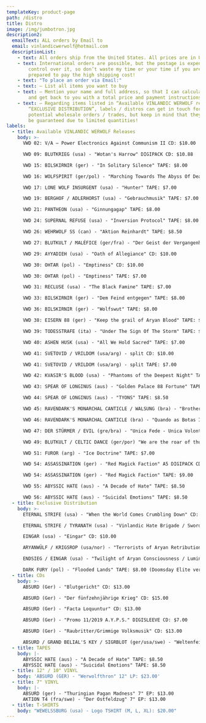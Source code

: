 ```yaml
---
templateKey: product-page
path: /distro
title: Distro
image: /img/jumbotron.jpg
description2:
  emailText: ALL orders by Email to
  email: vinlandicwerwolf@hotmail.com
  descriptionList:
    - text: All orders ship from the United States. All prices are in USD.
    - text: International orders are possible, but the postage is expensive. I have no
        control over it, so don’t waste my time or your time if you aren’t
        prepared to pay the high shipping cost!
    - text: "To place an order via Email:"
    - text: – List all items you want to buy
    - text: – Mention your name and full address, so that I can calculate the postage
        and get back to you with a total price and payment instructions.
    - text: – Regarding items listed in “Available VINLANDIC WERWOLF releases” and
        “EXCLUSIVE DISTRIBUTION”, labels / distros can get in touch for
        potential wholesale orders / trades, but keep in mind that they cannot
        be guaranteed due to limited quantities!
labels:
  - title: Available VINLANDIC WERWOLF Releases
    body: >-
      VWD 02: V/A – Power Electronics Against Communism II CD: $10.00 

      VWD 09: BLUTKRIEG (usa) - "Wotan's Harrow" DIGIPACK CD: $10.88

      VWD 15: BILSKIRNIR (ger) - "In Solitary Silence" TAPE: $8.00

      VWD 16: WOLFSPIRIT (ger/pol) - "Marching Towards The Abyss Of Death" TAPE: $8.00

      VWD 17: LONE WOLF INSURGENT (usa) - "Hunter" TAPE: $7.00

      VWD 19: BERGHOF / ADLERHORST (usa) - "Gebrauchmusik" TAPE: $7.00

      VWD 21: PANTHEON (usa) - "Ginnungagap" TAPE: $8.00

      VWD 24: SUPERNAL REFUSE (usa) - "Inversion Protocol" TAPE: $8.00

      VWD 26: WEHRWOLF SS (can) - "Aktion Reinhardt" TAPE: $8.50

      VWD 27: BLUTKULT / MALÉFICE (ger/fra) - "Der Geist der Vergangenheit" TAPE: $7.00

      VWD 29: AYYADIEH (usa) - "Oath of Allegiance" CD: $10.00

      VWD 30: OHTAR (pol) - "Emptiness" CD: $10.00

      VWD 30: OHTAR (pol) - "Emptiness" TAPE: $7.00

      VWD 31: RECLUSE (usa) - "The Black Famine" TAPE: $7.00

      VWD 33: BILSKIRNIR (ger) - "Dem Feind entgegen" TAPE: $8.00

      VWD 36: BILSKIRNIR (ger) - "Wolfswut" TAPE: $8.00

      VWD 38: EISERN 88 (ger) - "Keep the grail of Aryan Blood" TAPE: $8.00

      VWD 39: TODESSTRAFE (ita) - "Under The Sign Of The Storm" TAPE: $8.50

      VWD 40: ASHEN HUSK (usa) - "All We Hold Sacred" TAPE: $7.00

      VWD 41: SVETOVID / VRILDOM (usa/arg) - split CD: $10.00

      VWD 41: SVETOVID / VRILDOM (usa/arg) - split TAPE: $7.00

      VWD 42: KVASIR'S BLOOD (usa) - "Phantoms of the Deepest Night" TAPE: $8.00

      VWD 43: SPEAR OF LONGINUS (aus) - "Golden Palace 88 Fortune" TAPE: $8.50

      VWD 44: SPEAR OF LONGINUS (aus) - "TYONS" TAPE: $8.50

      VWD 45: RAVENDARK'S MONARCHAL CANTICLE / WALSUNG (bra) - "Brotherhood in Battle" TAPE: $8.00

      VWD 46: RAVENDARK'S MONARCHAL CANTICLE (bra) - "Quando as Botas Insistem à Marchar!" TAPE: $8.00

      VWD 47: DER STÜRMER / EVIL (gre/bra) - "Unica Fede - Unica Volonta (Live at Hot Shower)" Pro CS: $8.50

      VWD 49: BLUTKULT / CELTIC DANCE (ger/por) "We are the roar of thunder" TAPE: $8.00

      VWD 51: FUROR (arg) - "Ice Doctrine" TAPE: $7.00

      VWD 54: ASSASSINATION (ger) - "Red Magick Faction" A5 DIGIPACK CD: $13.00

      VWD 54: ASSASSINATION (ger) - "Red Magick Faction" TAPE: $9.00

      VWD 55: ABYSSIC HATE (aus) - "A Decade of Hate" TAPE: $8.50

      VWD 56: ABYSSIC HATE (aus) - "Suicidal Emotions" TAPE: $8.50
  - title: Exclusive Distribution
    body: >-
      ETERNAL STRIFE (usa) - "When the World Comes Crumbling Down" CD: $10.00

      ETERNAL STRIFE / TYRANATH (usa) - "Vinlandic Hate Brigade / Swords of Promise" CD: $10.00

      EINGAR (usa) - "Eingar" CD: $10.00

      ARYANWÜLF / KRIGSROP (usa/nor) - "Terrorists of Aryan Retribution" CD: $10.00

      ENDSIEG / EINGAR (usa) - "Twilight of Aryan Consciousness / Luminous Hues Adorn the Grey" TAPE: $8.00

      DARK FURY (pol) - "Flooded Lands" TAPE: $8.00 (Doomsday Elite version!)
  - title: CDs
    body: >-
      ABSURD (Ger) - "Blutgericht" CD: $13.00

      ABSURD (Ger) - "Der fünfzehnjährige Krieg" CD: $15.00

      ABSURD (Ger) - "Facta Loquuntur" CD: $13.00

      ABSURD (Ger) - "Promo 11/2019 A.Y.P.S." DIGISLEEVE CD: $7.00

      ABSURD (Ger) - "Raubritter/Grimmige Volksmusik" CD: $13.00

      ABSURD / GRAND BELIAL'S KEY / SIGRBLOT (ger/usa/swe) - "Weltenfeind" split CD: $13.00
  - title: TAPES
    body: |-
      ABYSSIC HATE (aus) - "A Decade of Hate" TAPE: $8.50
      ABYSSIC HATE (aus) - "Suicidal Emotions" TAPE: $8.50
  - title: 12" / 10" VINYL
    body: 'ABSURD (GER) - "Werwolfthron" 12" LP: $23.00'
  - title: 7" VINYL
    body: |-
      ABSURD (ger) - "Thuringian Pagan Madness" 7" EP: $13.00
      AKTION T4 (fra/swe) - "Der Ostfeldzug" 7" EP: $13.00
  - title: T-SHIRTS
    body: "WEWELSSBURG (usa) - Logo TSHIRT (M, L, XL): $20.00"
---
```

